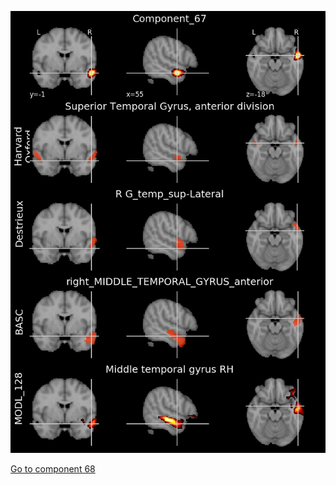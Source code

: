 


![67](preliminary/67.jpg "Component 67")

[Go to component 68](https://parietal-inria.github.io/MODL_atlas/1024/68 "Component 68")
